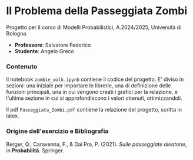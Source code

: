 # Il Problema della Passeggiata Zombi

Progetto per il corso di Modelli Probabilistici, A.2024/2025, Università di Bologna.

* **Professore**: Salvatore Federico
* **Studente**: Angelo Greco

### Contenuto

Il notebook `zombie_walk.ipynb` contiene il codice del progetto.
E' diviso in sezioni: una iniziale per importare le librerie, una di definizione delle funzioni principali, una in cui vengono creati i grafici per la relazione, e l'ultima sezione in cui si approfondiscono i valori ottenuti, ottimizzandoli.

Il pdf `Passeggiata_Zombi.pdf` contiene la relazione del progetto, scritta in latex.

### Origine dell'esercizio e Bibliografia

Berger, Q., Caravenna, F., & Dai Pra, P. (2021). *Sulle passeggiate aleatorie*, in **Probabilità**. Springer.

